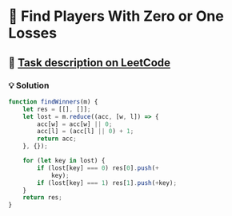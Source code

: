 # 📝 Find Players With Zero or One Losses

## 🔗 [Task description on LeetCode](https://leetcode.com/problems/find-players-with-zero-or-one-losses/description/)

### 💡 Solution

```javascript
function findWinners(m) {
    let res = [[], []];
    let lost = m.reduce((acc, [w, l]) => {
        acc[w] = acc[w] || 0;
        acc[l] = (acc[l] || 0) + 1;
        return acc;
    }, {});

    for (let key in lost) {
        if (lost[key] === 0) res[0].push(+
            key);
        if (lost[key] === 1) res[1].push(+key);
    }
    return res;
}
```
